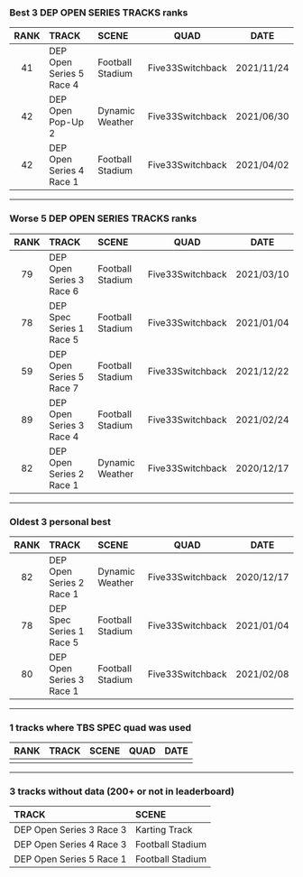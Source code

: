 ### Best 3 DEP OPEN SERIES TRACKS ranks
|RANK|TRACK|SCENE|QUAD|DATE|
|:---:|:---|:---|:---:|:---:|
|41|DEP Open Series 5 Race 4|Football Stadium|Five33Switchback|2021/11/24|
|42|DEP Open Pop-Up 2|Dynamic Weather|Five33Switchback|2021/06/30|
|42|DEP Open Series 4 Race 1|Football Stadium|Five33Switchback|2021/04/02|
---
### Worse 5 DEP OPEN SERIES TRACKS ranks
|RANK|TRACK|SCENE|QUAD|DATE|
|:---:|:---|:---|:---:|:---:|
|79|DEP Open Series 3 Race 6|Football Stadium|Five33Switchback|2021/03/10|
|78|DEP Spec Series 1 Race 5|Football Stadium|Five33Switchback|2021/01/04|
|59|DEP Open Series 5 Race 7|Football Stadium|Five33Switchback|2021/12/22|
|89|DEP Open Series 3 Race 4|Football Stadium|Five33Switchback|2021/02/24|
|82|DEP Open Series 2 Race 1|Dynamic Weather|Five33Switchback|2020/12/17|
---
### Oldest 3 personal best
|RANK|TRACK|SCENE|QUAD|DATE|
|:---:|:---|:---|:---:|:---:|
|82|DEP Open Series 2 Race 1|Dynamic Weather|Five33Switchback|2020/12/17|
|78|DEP Spec Series 1 Race 5|Football Stadium|Five33Switchback|2021/01/04|
|80|DEP Open Series 3 Race 1|Football Stadium|Five33Switchback|2021/02/08|
---
### 1 tracks where TBS SPEC quad was used
|RANK|TRACK|SCENE|QUAD|DATE|
|:---:|:---|:---|:---:|:---:|
||||||
---
### 3 tracks without data (200+ or not in leaderboard)
|TRACK|SCENE|
|:---|:---|
|DEP Open Series 3 Race 3|Karting Track|
|DEP Open Series 4 Race 3|Football Stadium|
|DEP Open Series 5 Race 1|Football Stadium|
